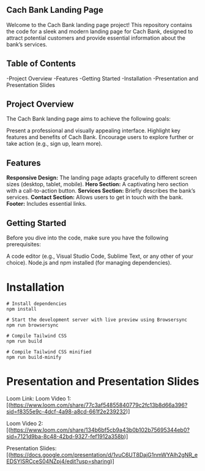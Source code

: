 ## Cach Bank Landing Page
Welcome to the Cach Bank landing page project! This repository contains the code for a sleek and modern landing page for Cach Bank, designed to attract potential customers and provide essential information about the bank’s services.

## Table of Contents
-Project Overview
-Features
-Getting Started
-Installation
-Presentation and Presentation Slides

## Project Overview
The Cach Bank landing page aims to achieve the following goals:

Present a professional and visually appealing interface.
Highlight key features and benefits of Cach Bank.
Encourage users to explore further or take action (e.g., sign up, learn more).

## Features
**Responsive Design:** The landing page adapts gracefully to different screen sizes (desktop, tablet, mobile).
**Hero Section:** A captivating hero section with a call-to-action button.
**Services Section:** Briefly describes the bank’s services.
**Contact Section:** Allows users to get in touch with the bank.
**Footer:** Includes essential links.

## Getting Started
Before you dive into the code, make sure you have the following prerequisites:

A code editor (e.g., Visual Studio Code, Sublime Text, or any other of your choice).
Node.js and npm installed (for managing dependencies).

# Installation

```
# Install dependencies
npm install

# Start the development server with live preview using Browsersync
npm run browsersync

# Compile Tailwind CSS
npm run build

# Compile Tailwind CSS minified
npm run build-minify

```

# Presentation and Presentation Slides
Loom Link: 
Loom Video 1:[(https://www.loom.com/share/77c3af54855840779c2fc13b8d66a396?sid=f8355e9c-4dcf-4a98-a8cd-661f2e239232)]

Loom Video 2:[(https://www.loom.com/share/134b6bf5cb9a43b0b102b75695344eb0?sid=7121d9ba-8c48-42bd-9327-fef1912a358b)]

Presentation Slides: [(https://docs.google.com/presentation/d/1vuC6UT8DajG1nmWYAlh2gNR_eEDSYlSRCceS04NZpj4/edit?usp=sharing)]
